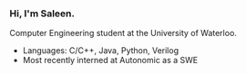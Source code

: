 ### Hi, I'm Saleen.

Computer Engineering student at the University of Waterloo.

- Languages: C/C++, Java, Python, Verilog
- Most recently interned at Autonomic as a SWE
